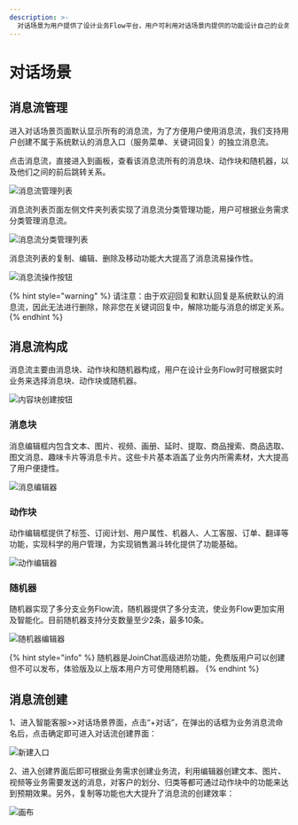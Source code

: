 ```yaml
---
description: >-
  对话场景为用户提供了设计业务Flow平台，用户可利用对话场景内提供的功能设计自己的业务Flow,当业务场景Flow设计完后可通过欢迎回复、默认回复、关键词回复、营销活动、广播群发等来推广业务。消息管理分为消息流、消息块、动作块和随机器四类内容。
---
```


# 对话场景

## 消息流管理

进入对话场景页面默认显示所有的消息流，为了方便用户使用消息流，我们支持用户创建不属于系统默认的消息入口（服务菜单、关键词回复）的独立消息流。

点击消息流，直接进入到画板，查看该消息流所有的消息块、动作块和随机器，以及他们之间的前后跳转关系。

![&#x6D88;&#x606F;&#x6D41;&#x7BA1;&#x7406;&#x5217;&#x8868;](../.gitbook/assets/dui-hua-chang-jing-lie-biao-.png)

消息流列表页面左侧文件夹列表实现了消息流分类管理功能，用户可根据业务需求分类管理消息流。

![&#x6D88;&#x606F;&#x6D41;&#x5206;&#x7C7B;&#x7BA1;&#x7406;&#x5217;&#x8868;](../.gitbook/assets/dui-hua-liu-fen-lei-guan-li-gong-neng-.png)

消息流列表的复制、编辑、删除及移动功能大大提高了消息流易操作性。

![&#x6D88;&#x606F;&#x6D41;&#x64CD;&#x4F5C;&#x6309;&#x94AE;](../.gitbook/assets/dui-hua-liu-cao-zuo-jian-.png)



{% hint style="warning" %}
请注意：由于欢迎回复和默认回复是系统默认的消息流，因此无法进行删除，除非您在关键词回复中，解除功能与消息的绑定关系。
{% endhint %}

## 消息流构成

消息流主要由消息块、动作块和随机器构成，用户在设计业务Flow时可根据实时业务来选择消息块、动作块或随机器。



![&#x5185;&#x5BB9;&#x5757;&#x521B;&#x5EFA;&#x6309;&#x94AE;](../.gitbook/assets/dui-hua-chang-jing-zhu-yao-gou-cheng-bu-fen.png)

### 消息块

消息编辑框内包含文本、图片、视频、画册、延时、提取、商品搜索、商品选取、图文消息、趣味卡片等消息卡片。这些卡片基本涵盖了业务内所需素材，大大提高了用户便捷性。

![&#x6D88;&#x606F;&#x7F16;&#x8F91;&#x5668;](../.gitbook/assets/image%20%28202%29.png)

### 动作块

动作编辑框提供了标签、订阅计划、用户属性、机器人、人工客服、订单、翻译等功能，实现科学的用户管理，为实现销售漏斗转化提供了功能基础。

![&#x52A8;&#x4F5C;&#x7F16;&#x8F91;&#x5668;](../.gitbook/assets/image%20%28187%29.png)

### 随机器

随机器实现了多分支业务Flow流，随机器提供了多分支流，使业务Flow更加实用及智能化。目前随机器支持分支数量至少2条，最多10条。



![&#x968F;&#x673A;&#x5668;&#x7F16;&#x8F91;&#x5668;](../.gitbook/assets/sui-ji-qi-chuang-jian-jie-mian.png)

{% hint style="info" %}
随机器是JoinChat高级进阶功能，免费版用户可以创建但不可以发布，体验版及以上版本用户方可使用随机器。
{% endhint %}

## 消息流创建

1、进入智能客服&gt;&gt;对话场景界面，点击“+对话”，在弹出的话框为业务消息流命名后，点击确定即可进入对话流创建界面：

![&#x65B0;&#x5EFA;&#x5165;&#x53E3;](../.gitbook/assets/image%20%28204%29.png)

2、进入创建界面后即可根据业务需求创建业务流，利用编辑器创建文本、图片、视频等业务需要发送的消息，对客户的划分、归类等都可通过动作块中的功能来达到预期效果。另外，复制等功能也大大提升了消息流的创建效率：

![&#x753B;&#x5E03;](../.gitbook/assets/image%20%28196%29.png)

